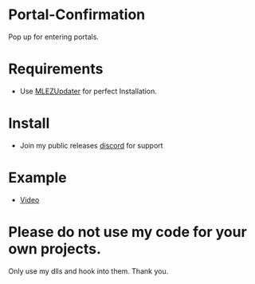 # Portal-Confirmation
Pop up for entering portals.

# Requirements
- Use [MLEZUpdater](https://github.com/l-404-l/MLEZUpdater) for perfect Installation.

# Install
- Join my public releases [discord](https://discord.gg/PMmbwc2) for support

# Example
- [Video](https://streamable.com/2thcgr)

# Please do not use my code for your own projects.
Only use my dlls and hook into them. Thank you.

